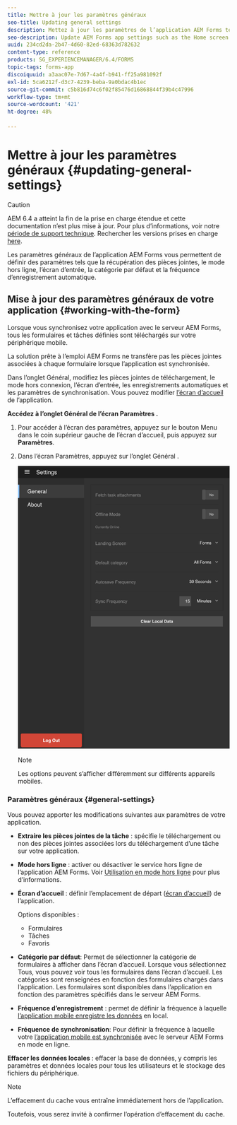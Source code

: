 ```yaml
---
title: Mettre à jour les paramètres généraux
seo-title: Updating general settings
description: Mettez à jour les paramètres de l’application AEM Forms tels que l’écran d’accueil et récupérez les options de points de départ et de pièces jointes.
seo-description: Update AEM Forms app settings such as the Home screen and fetch Startpoints and attachments options
uuid: 234cd2da-2b47-4d60-82ed-68363d782632
content-type: reference
products: SG_EXPERIENCEMANAGER/6.4/FORMS
topic-tags: forms-app
discoiquuid: a3aac07e-7d67-4a4f-b941-ff25a981092f
exl-id: 5ca6212f-d3c7-4239-beba-9a0bdac4b1ec
source-git-commit: c5b816d74c6f02f85476d16868844f39b4c47996
workflow-type: tm+mt
source-wordcount: '421'
ht-degree: 48%

---
```


# Mettre à jour les paramètres généraux {#updating-general-settings}

>[!CAUTION]
>
>AEM 6.4 a atteint la fin de la prise en charge étendue et cette documentation n’est plus mise à jour. Pour plus d’informations, voir notre [période de support technique](https://helpx.adobe.com/fr/support/programs/eol-matrix.html). Rechercher les versions prises en charge [here](https://experienceleague.adobe.com/docs/?lang=fr).

Les paramètres généraux de l’application AEM Forms vous permettent de définir des paramètres tels que la récupération des pièces jointes, le mode hors ligne, l’écran d’entrée, la catégorie par défaut et la fréquence d’enregistrement automatique.

## Mise à jour des paramètres généraux de votre application {#working-with-the-form}

Lorsque vous synchronisez votre application avec le serveur AEM Forms, tous les formulaires et tâches définies sont téléchargés sur votre périphérique mobile.

La solution prête à l’emploi AEM Forms ne transfère pas les pièces jointes associées à chaque formulaire lorsque l’application est synchronisée.

Dans l’onglet Général, modifiez les pièces jointes de téléchargement, le mode hors connexion, l’écran d’entrée, les enregistrements automatiques et les paramètres de synchronisation. Vous pouvez modifier [l’écran d’accueil](/help/forms/using/home-screen.md) de l’application.

**Accédez à l’onglet Général de l’écran Paramètres .**

1. Pour accéder à l’écran des paramètres, appuyez sur le bouton Menu dans le coin supérieur gauche de l’écran d’accueil, puis appuyez sur **Paramètres**.
1. Dans l’écran Paramètres, appuyez sur l’onglet Général .

   ![Paramètres généraux de l’application AEM Forms](assets/gen-settings-2.png)

   >[!NOTE]
   >
   >Les options peuvent s’afficher différemment sur différents appareils mobiles.

### Paramètres généraux {#general-settings}

Vous pouvez apporter les modifications suivantes aux paramètres de votre application.

* **Extraire les pièces jointes de la tâche** : spécifie le téléchargement ou non des pièces jointes associées lors du téléchargement d’une tâche sur votre application.

* **Mode hors ligne** : activer ou désactiver le service hors ligne de l’application AEM Forms. Voir [Utilisation en mode hors ligne](/help/forms/using/work-offline-mode.md) pour plus d’informations.

* **Écran d’accueil** : définir l’emplacement de départ ([écran d’accueil](/help/forms/using/home-screen.md)) de l’application.

    Options disponibles :

   * Formulaires
   * Tâches
   * Favoris

* **Catégorie par défaut**: Permet de sélectionner la catégorie de formulaires à afficher dans l’écran d’accueil. Lorsque vous sélectionnez Tous, vous pouvez voir tous les formulaires dans l’écran d’accueil. Les catégories sont renseignées en fonction des formulaires chargés dans l’application. Les formulaires sont disponibles dans l’application en fonction des paramètres spécifiés dans le serveur AEM Forms.

* **Fréquence d’enregistrement** : permet de définir la fréquence à laquelle [l’application mobile enregistre les données](/help/forms/using/autosave-data-app.md) en local.

* **Fréquence de synchronisation**: Pour définir la fréquence à laquelle votre [l’application mobile est synchronisée](/help/forms/using/sync-app.md) avec le serveur AEM Forms en mode en ligne.

**Effacer les données locales** : effacer la base de données, y compris les paramètres et données locales pour tous les utilisateurs et le stockage des fichiers du périphérique.

>[!NOTE]
>
>L’effacement du cache vous entraîne immédiatement hors de l’application.
>
>Toutefois, vous serez invité à confirmer l’opération d’effacement du cache.
